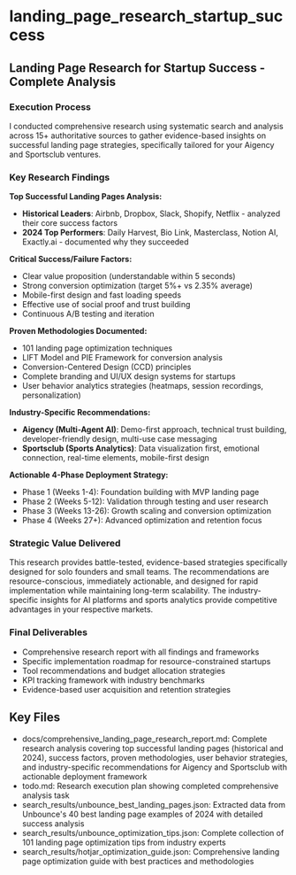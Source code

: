 # landing_page_research_startup_success

## Landing Page Research for Startup Success - Complete Analysis

### Execution Process
I conducted comprehensive research using systematic search and analysis across 15+ authoritative sources to gather evidence-based insights on successful landing page strategies, specifically tailored for your Aigency and Sportsclub ventures.

### Key Research Findings

**Top Successful Landing Pages Analysis:**
- **Historical Leaders**: Airbnb, Dropbox, Slack, Shopify, Netflix - analyzed their core success factors
- **2024 Top Performers**: Daily Harvest, Bio Link, Masterclass, Notion AI, Exactly.ai - documented why they succeeded

**Critical Success/Failure Factors:**
- Clear value proposition (understandable within 5 seconds)
- Strong conversion optimization (target 5%+ vs 2.35% average)
- Mobile-first design and fast loading speeds
- Effective use of social proof and trust building
- Continuous A/B testing and iteration

**Proven Methodologies Documented:**
- 101 landing page optimization techniques
- LIFT Model and PIE Framework for conversion analysis
- Conversion-Centered Design (CCD) principles
- Complete branding and UI/UX design systems for startups
- User behavior analytics strategies (heatmaps, session recordings, personalization)

**Industry-Specific Recommendations:**
- **Aigency (Multi-Agent AI)**: Demo-first approach, technical trust building, developer-friendly design, multi-use case messaging
- **Sportsclub (Sports Analytics)**: Data visualization first, emotional connection, real-time elements, mobile-first design

**Actionable 4-Phase Deployment Strategy:**
- Phase 1 (Weeks 1-4): Foundation building with MVP landing page
- Phase 2 (Weeks 5-12): Validation through testing and user research  
- Phase 3 (Weeks 13-26): Growth scaling and conversion optimization
- Phase 4 (Weeks 27+): Advanced optimization and retention focus

### Strategic Value Delivered
This research provides battle-tested, evidence-based strategies specifically designed for solo founders and small teams. The recommendations are resource-conscious, immediately actionable, and designed for rapid implementation while maintaining long-term scalability. The industry-specific insights for AI platforms and sports analytics provide competitive advantages in your respective markets.

### Final Deliverables
- Comprehensive research report with all findings and frameworks
- Specific implementation roadmap for resource-constrained startups
- Tool recommendations and budget allocation strategies
- KPI tracking framework with industry benchmarks
- Evidence-based user acquisition and retention strategies

## Key Files

- docs/comprehensive_landing_page_research_report.md: Complete research analysis covering top successful landing pages (historical and 2024), success factors, proven methodologies, user behavior strategies, and industry-specific recommendations for Aigency and Sportsclub with actionable deployment framework
- todo.md: Research execution plan showing completed comprehensive analysis task
- search_results/unbounce_best_landing_pages.json: Extracted data from Unbounce's 40 best landing page examples of 2024 with detailed success analysis
- search_results/unbounce_optimization_tips.json: Complete collection of 101 landing page optimization tips from industry experts
- search_results/hotjar_optimization_guide.json: Comprehensive landing page optimization guide with best practices and methodologies
